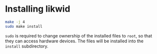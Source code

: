 # Installing likwid

```bash
make -j 4
sudo make install
```

`sudo` is required to change ownership of the installed files to `root`, so that they can access hardware devices. The files will be installed into the `install` subdirectory.
